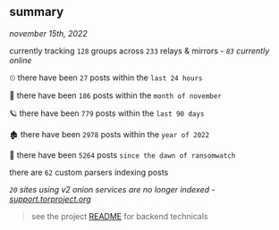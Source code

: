
## summary
_november 15th, 2022_

currently tracking `128` groups across `233` relays & mirrors - _`83` currently online_

⏲ there have been `27` posts within the `last 24 hours`

🦈 there have been `186` posts within the `month of november`

🪐 there have been `779` posts within the `last 90 days`

🏚 there have been `2978` posts within the `year of 2022`

🦕 there have been `5264` posts `since the dawn of ransomwatch`

there are `62` custom parsers indexing posts

_`20` sites using v2 onion services are no longer indexed - [support.torproject.org](https://support.torproject.org/onionservices/v2-deprecation/)_

> see the project [README](https://github.com/joshhighet/ransomwatch#ransomwatch--) for backend technicals
